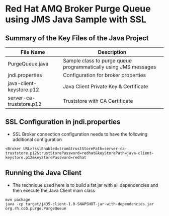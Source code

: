 # Red Hat AMQ Broker Purge Queue using JMS Java Sample with SSL

## Summary of the Key Files of the Java Project
|File Name|Description|
|---|---|
|PurgeQueue.java| Sample class to purge queue programmatically using JMS messages |
|jndi.properties| Configuration for broker properties |
|java-client-keystore.p12| Java Client Private Key & Certificate|
|server-ca-truststore.p12| Truststore with CA Certificate |

## SSL Configuration in jndi.properties
* SSL Broker connection configuration needs to have the following additional configuration
```text
<Broker URL>?sslEnabled=true&trustStorePath=server-ca-truststore.p12&trustStorePassword=redhat&keyStorePath=java-client-keystore.p12&keyStorePassword=redhat
```

## Running the Java Client
* The technique used here is to build a fat jar with all dependencies and then execute the Java Client main class
```shell
mvn package
java -cp target/j435-client-1.0-SNAPSHOT-jar-with-dependencies.jar org.rh.cob.purge.PurgeQueue
```
